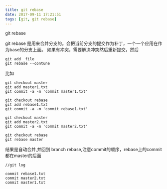 ```yaml
---
title: git rebase
date: 2017-09-11 17:21:51
tags: [git, git rebase]
---
```


git rebase 

git rebase 是用来合并分支的。会把当前分支的提交作为补丁，一个一个应用在作为base的分支上面。
如果有冲突，需要解决冲突然后重新提交，然后
```
git add _file
git rebase --contune
```

比如
```
git checkout master
git add master1.txt
git commit -a -m 'commit master1.txt'

git checkout rebase
git add rebase1.txt
git commit -a -m 'commit rebase1.txt'

git checkout master
git add master2.txt
git commit -a -m 'commit master2.txt'

git checkout rebase
git rebase master

```

结果是自动合并,并回到 branch rebase,注意commit的顺序，rebase上的commit都在master的后面
```
//git log

commit rebase1.txt
commit master2.txt
commit master1.txt
```